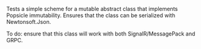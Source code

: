 Tests a simple scheme for a mutable abstract class that implements Popsicle immutability. Ensures that the class can be serialized with Newtonsoft.Json.

To do: ensure that this class will work with both SignalR/MessagePack and GRPC.